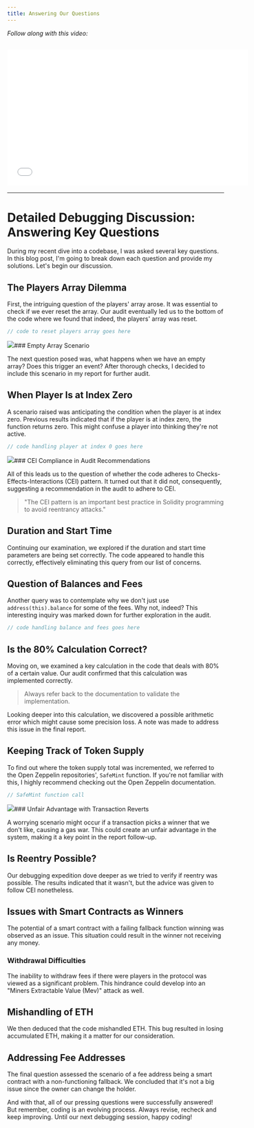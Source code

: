```yaml
---
title: Answering Our Questions
---
```


_Follow along with this video:_

## <iframe width="560" height="315" src="VIDEO_LINK" title="vimeo" frameborder="0" allow="accelerometer; autoplay; clipboard-write; encrypted-media; gyroscope; picture-in-picture; web-share" allowfullscreen></iframe>

---

# Detailed Debugging Discussion: Answering Key Questions

During my recent dive into a codebase, I was asked several key questions. In this blog post, I'm going to break down each question and provide my solutions. Let's begin our discussion.

## The Players Array Dilemma

First, the intriguing question of the players' array arose. It was essential to check if we ever reset the array. Our audit eventually led us to the bottom of the code where we found that indeed, the players' array was reset.

```js
// code to reset players array goes here
```

![](https://cdn.videotap.com/kmOkBiTr178jCe2yOCNa-22.9.png)### Empty Array Scenario

The next question posed was, what happens when we have an empty array? Does this trigger an event? After thorough checks, I decided to include this scenario in my report for further audit.

## When Player Is at Index Zero

A scenario raised was anticipating the condition when the player is at index zero. Previous results indicated that if the player is at index zero, the function returns zero. This might confuse a player into thinking they're not active.

```js
// code handling player at index 0 goes here
```

![](https://cdn.videotap.com/HSNYhGEIwD2ytQEi2CeQ-49.61.png)### CEI Compliance in Audit Recommendations

All of this leads us to the question of whether the code adheres to Checks-Effects-Interactions (CEI) pattern. It turned out that it did not, consequently, suggesting a recommendation in the audit to adhere to CEI.

> "The CEI pattern is an important best practice in Solidity programming to avoid reentrancy attacks."

## Duration and Start Time

Continuing our examination, we explored if the duration and start time parameters are being set correctly. The code appeared to handle this correctly, effectively eliminating this query from our list of concerns.

## Question of Balances and Fees

Another query was to contemplate why we don't just use `address(this).balance` for some of the fees. Why not, indeed? This interesting inquiry was marked down for further exploration in the audit.

```js
// code handling balance and fees goes here
```

## Is the 80% Calculation Correct?

Moving on, we examined a key calculation in the code that deals with 80% of a certain value. Our audit confirmed that this calculation was implemented correctly.

> Always refer back to the documentation to validate the implementation.

Looking deeper into this calculation, we discovered a possible arithmetic error which might cause some precision loss. A note was made to address this issue in the final report.

## Keeping Track of Token Supply

To find out where the token supply total was incremented, we referred to the Open Zeppelin repositories', `SafeMint` function. If you're not familiar with this, I highly recommend checking out the Open Zeppelin documentation.

```js
// SafeMint function call
```

![](https://cdn.videotap.com/6icrcHwg1yWjBbqusn4h-133.57.png)### Unfair Advantage with Transaction Reverts

A worrying scenario might occur if a transaction picks a winner that we don't like, causing a gas war. This could create an unfair advantage in the system, making it a key point in the report follow-up.

## Is Reentry Possible?

Our debugging expedition dove deeper as we tried to verify if reentry was possible. The results indicated that it wasn't, but the advice was given to follow CEI nonetheless.

## Issues with Smart Contracts as Winners

The potential of a smart contract with a failing fallback function winning was observed as an issue. This situation could result in the winner not receiving any money.

### Withdrawal Difficulties

The inability to withdraw fees if there were players in the protocol was viewed as a significant problem. This hindrance could develop into an "Miners Extractable Value (Mev)" attack as well.

## Mishandling of ETH

We then deduced that the code mishandled ETH. This bug resulted in losing accumulated ETH, making it a matter for our consideration.

## Addressing Fee Addresses

The final question assessed the scenario of a fee address being a smart contract with a non-functioning fallback. We concluded that it's not a big issue since the owner can change the holder.

And with that, all of our pressing questions were successfully answered! But remember, coding is an evolving process. Always revise, recheck and keep improving. Until our next debugging session, happy coding!
